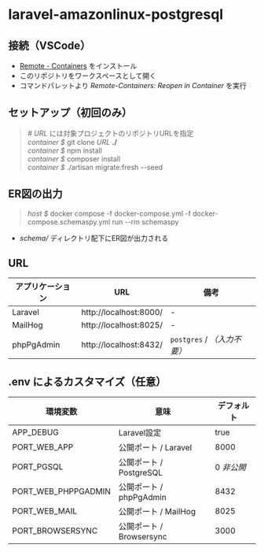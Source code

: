 # laravel-amazonlinux-postgresql

## 接続（VSCode）

* [Remote - Containers](https://marketplace.visualstudio.com/items?itemName=ms-vscode-remote.remote-containers) をインストール
* このリポジトリをワークスペースとして開く
* コマンドパレットより *Remote-Containers: Reopen in Container* を実行

## セットアップ（初回のみ）

> \# *URL* には対象プロジェクトのリポジトリURLを指定  
> *container $* git clone *URL* **./**  
> *container $* npm install  
> *container $* composer install  
> *container $* ./artisan migrate:fresh --seed  


## ER図の出力

> *host $* docker compose -f docker-compose.yml -f docker-compose.schemaspy.yml run --rm schemaspy

* *schema/* ディレクトリ配下にER図が出力される

## URL

|アプリケーション|URL|備考|
|-|-|-|
|Laravel|http://localhost:8000/|-|
|MailHog|http://localhost:8025/|-|
|phpPgAdmin|http://localhost:8432/| `postgres` / *（入力不要）*|

## .env によるカスタマイズ（任意）

|環境変数|意味|デフォルト|
|-|-|-|
|APP_DEBUG|Laravel設定|true|
|PORT_WEB_APP|公開ポート / Laravel|8000|
|PORT_PGSQL|公開ポート / PostgreSQL|0 *非公開*|
|PORT_WEB_PHPPGADMIN|公開ポート / phpPgAdmin|8432|
|PORT_WEB_MAIL|公開ポート / MailHog|8025|
|PORT_BROWSERSYNC|公開ポート / Browsersync|3000|

